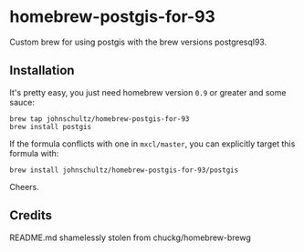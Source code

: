 homebrew-postgis-for-93
==============

Custom brew for using postgis with the brew versions postgresql93.

Installation
------------

It's pretty easy, you just need homebrew version `0.9` or greater and some
sauce:

    brew tap johnschultz/homebrew-postgis-for-93
    brew install postgis

If the formula conflicts with one in `mxcl/master`, you can explicitly target this formula with:

    brew install johnschultz/homebrew-postgis-for-93/postgis

Cheers.

Credits
-------
README.md shamelessly stolen from chuckg/homebrew-brewg
